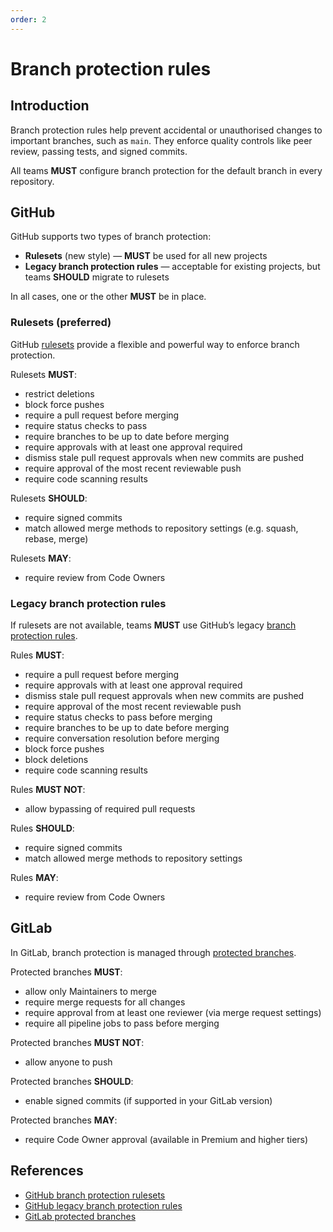 ```yaml
---
order: 2
---
```

# Branch protection rules

## Introduction

Branch protection rules help prevent accidental or unauthorised changes to important branches, such as `main`. They enforce quality controls like peer review, passing tests, and signed commits.

All teams **MUST** configure branch protection for the default branch in every repository.

## GitHub

GitHub supports two types of branch protection:

- **Rulesets** (new style) — **MUST** be used for all new projects
- **Legacy branch protection rules** — acceptable for existing projects, but teams **SHOULD** migrate to rulesets

In all cases, one or the other **MUST** be in place.

### Rulesets (preferred)

GitHub [rulesets][1] provide a flexible and powerful way to enforce branch protection.

Rulesets **MUST**:

- restrict deletions
- block force pushes
- require a pull request before merging
- require status checks to pass
- require branches to be up to date before merging
- require approvals with at least one approval required
- dismiss stale pull request approvals when new commits are pushed
- require approval of the most recent reviewable push
- require code scanning results

Rulesets **SHOULD**:

- require signed commits
- match allowed merge methods to repository settings (e.g. squash, rebase, merge)

Rulesets **MAY**:

- require review from Code Owners

### Legacy branch protection rules

If rulesets are not available, teams **MUST** use GitHub’s legacy [branch protection rules][2].

Rules **MUST**:

- require a pull request before merging
- require approvals with at least one approval required
- dismiss stale pull request approvals when new commits are pushed
- require approval of the most recent reviewable push
- require status checks to pass before merging
- require branches to be up to date before merging
- require conversation resolution before merging
- block force pushes
- block deletions
- require code scanning results

Rules **MUST NOT**:

- allow bypassing of required pull requests

Rules **SHOULD**:

- require signed commits
- match allowed merge methods to repository settings

Rules **MAY**:

- require review from Code Owners

## GitLab

In GitLab, branch protection is managed through [protected branches][3].

Protected branches **MUST**:

- allow only Maintainers to merge
- require merge requests for all changes
- require approval from at least one reviewer (via merge request settings)
- require all pipeline jobs to pass before merging

Protected branches **MUST NOT**:

- allow anyone to push

Protected branches **SHOULD**:

- enable signed commits (if supported in your GitLab version)

Protected branches **MAY**:

- require Code Owner approval (available in Premium and higher tiers)

## References

- [GitHub branch protection rulesets][1]
- [GitHub legacy branch protection rules][2]
- [GitLab protected branches][3]

[1]: https://docs.github.com/en/repositories/configuring-branches-and-merges-in-your-repository/managing-rulesets/about-rulesets
[2]: https://docs.github.com/en/repositories/configuring-branches-and-merges-in-your-repository/managing-protected-branches/managing-a-branch-protection-rule
[3]: https://docs.gitlab.com/user/project/repository/branches/protected
